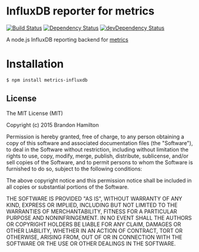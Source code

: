 # InfluxDB reporter for metrics

[![Build Status](https://travis-ci.org/brandonhamilton/metrics-influxdb.svg)](https://travis-ci.org/brandonhamilton/metrics-influxdb)
[![Dependency Status](https://david-dm.org/brandonhamilton/metrics-influxdb.svg)](https://david-dm.org/brandonhamilton/metrics-influxdb)
[![devDependency Status](https://david-dm.org/brandonhamilton/metrics-influxdb/dev-status.svg)](https://david-dm.org/brandonhamilton/metrics-influxdb#info=devDependencies)

A node.js InfluxDB reporting backend for [metrics](https://www.npmjs.com/package/metrics)

# Installation

    $ npm install metrics-influxdb

## License

The MIT License (MIT)

Copyright (c) 2015 Brandon Hamilton

Permission is hereby granted, free of charge, to any person obtaining a copy
of this software and associated documentation files (the "Software"), to deal
in the Software without restriction, including without limitation the rights
to use, copy, modify, merge, publish, distribute, sublicense, and/or sell
copies of the Software, and to permit persons to whom the Software is
furnished to do so, subject to the following conditions:

The above copyright notice and this permission notice shall be included in all
copies or substantial portions of the Software.

THE SOFTWARE IS PROVIDED "AS IS", WITHOUT WARRANTY OF ANY KIND, EXPRESS OR
IMPLIED, INCLUDING BUT NOT LIMITED TO THE WARRANTIES OF MERCHANTABILITY,
FITNESS FOR A PARTICULAR PURPOSE AND NONINFRINGEMENT. IN NO EVENT SHALL THE
AUTHORS OR COPYRIGHT HOLDERS BE LIABLE FOR ANY CLAIM, DAMAGES OR OTHER
LIABILITY, WHETHER IN AN ACTION OF CONTRACT, TORT OR OTHERWISE, ARISING FROM,
OUT OF OR IN CONNECTION WITH THE SOFTWARE OR THE USE OR OTHER DEALINGS IN THE
SOFTWARE.
